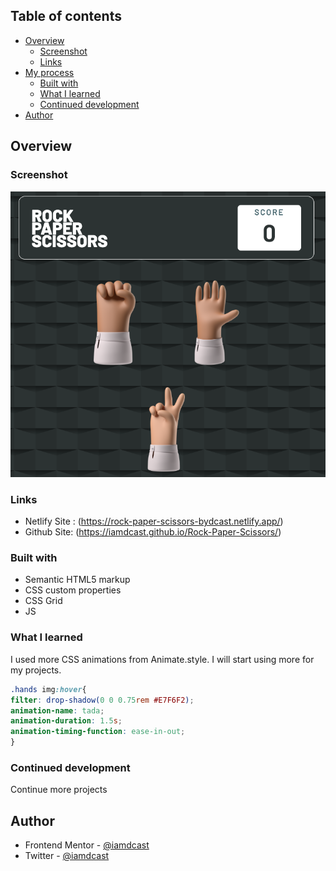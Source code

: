 ## Table of contents

- [Overview](#overview)
  - [Screenshot](#screenshot)
  - [Links](#links)
- [My process](#my-process)
  - [Built with](#built-with)
  - [What I learned](#what-i-learned)
  - [Continued development](#continued-development)
- [Author](#author)



## Overview

### Screenshot

![](./screenshot.png)

### Links

- Netlify Site : (https://rock-paper-scissors-bydcast.netlify.app/)
- Github Site: (https://iamdcast.github.io/Rock-Paper-Scissors/)


### Built with

- Semantic HTML5 markup
- CSS custom properties
- CSS Grid
- JS 

### What I learned

I used more CSS animations from Animate.style. I will start using more for my projects.


```css
.hands img:hover{
filter: drop-shadow(0 0 0.75rem #E7F6F2);
animation-name: tada;
animation-duration: 1.5s;
animation-timing-function: ease-in-out;
}
```

### Continued development

Continue more projects





## Author

- Frontend Mentor - [@iamdcast](https://www.frontendmentor.io/profile/iamdcast)
- Twitter - [@iamdcast](https://www.twitter.com/iamdcast)


